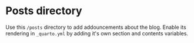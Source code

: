 # Posts directory

Use this `/posts` directory to add addouncements about the blog. 
Enable its rendering in `_quarto.yml` by adding it's own section and contents variables.